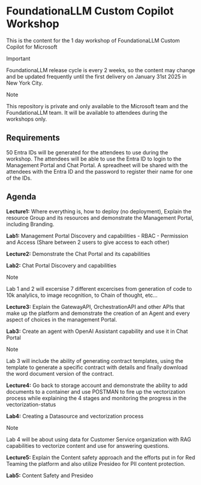 # FoundationaLLM Custom Copilot Workshop
This is the content for the 1 day workshop of FoundationaLLM Custom Copilot for Microsoft

> [!IMPORTANT]
> FoundationaLLM release cycle is every 2 weeks, so the content may change and be updated frequently until the first delivery on January 31st 2025 in New York City.

> [!NOTE]
> This repository is private and only available to the Microsoft team and the FoundationaLLM team. It will be available to attendees during the workshops only.

## Requirements
  50 Entra IDs will be generated for the attendees to use during the workshop. The attendees will be able to use the Entra ID to login to the Management Portal and Chat Portal. A spreadheet will be shared with the attendees with the Entra ID and the password to register their name for one of the IDs.

## Agenda
**Lecture1:** Where everything is, how to deploy (no deployment), Explain the resource Group and its resources and demonstrate the Management Portal, including Branding.

**Lab1:** Management Portal Discovery and capabilities - RBAC - Permission and Access (Share between 2 users to give access to each other)

**Lecture2:** Demonstrate the Chat Portal and its capabilities

**Lab2:** Chat Portal Discovery and capabilities
> [!NOTE]
> Lab 1 and 2 will excersise 7 different excercises from generation of code to 10k analylics, to image recognition, to Chain of thought, etc...

**Lecture3:** Explain the GatewayAPI, OrchestrationAPI and other APIs that make up the platform and demonstrate the creation of an Agent and every aspect of choices in the management Portal.

**Lab3:** Create an agent with OpenAI Assistant capability and use it in Chat Portal
> [!NOTE]
> Lab 3 will include the ability of generating contract templates, using the template to generate a specific contract with details and finally download the word document version of the contract.

**Lecture4:** Go back to storage account and demonstrate the ability to add documents to a container and use POSTMAN to fire up the vectorization process while explaining the 4 stages and monitoring the progress in the vectorization-status

**Lab4:** Creating a Datasource and vectorization process
> [!NOTE]
> Lab 4 will be about using data for Customer Service organization with RAG capabilities to vectorize content and use for answering questions.

**Lecture5:** Explain the Content safety approach and the efforts put in for Red Teaming the platform and also utilize Presideo for PII content protection.

**Lab5:** Content Safety and Presideo 

